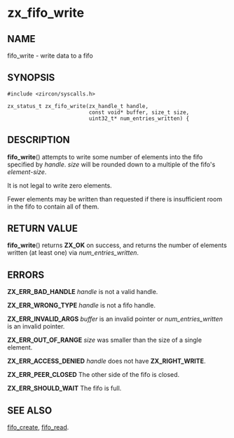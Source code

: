 # zx_fifo_write

## NAME

fifo_write - write data to a fifo

## SYNOPSIS

```
#include <zircon/syscalls.h>

zx_status_t zx_fifo_write(zx_handle_t handle,
                          const void* buffer, size_t size,
                          uint32_t* num_entries_written) {
```

## DESCRIPTION

**fifo_write**() attempts to write some number of elements into
the fifo specified by *handle*.  *size* will be rounded down to
a multiple of the fifo's *element-size*.

It is not legal to write zero elements.

Fewer elements may be written than requested if there is insufficient
room in the fifo to contain all of them.

## RETURN VALUE

**fifo_write**() returns **ZX_OK** on success, and returns
the number of elements written (at least one) via *num_entries_written*.

## ERRORS

**ZX_ERR_BAD_HANDLE**  *handle* is not a valid handle.

**ZX_ERR_WRONG_TYPE**  *handle* is not a fifo handle.

**ZX_ERR_INVALID_ARGS**  *buffer* is an invalid pointer or *num_entries_written*
is an invalid pointer.

**ZX_ERR_OUT_OF_RANGE**  *size* was smaller than the size of a single element.

**ZX_ERR_ACCESS_DENIED**  *handle* does not have **ZX_RIGHT_WRITE**.

**ZX_ERR_PEER_CLOSED**  The other side of the fifo is closed.

**ZX_ERR_SHOULD_WAIT**  The fifo is full.


## SEE ALSO

[fifo_create](fifo_create.md),
[fifo_read](fifo_read.md).

